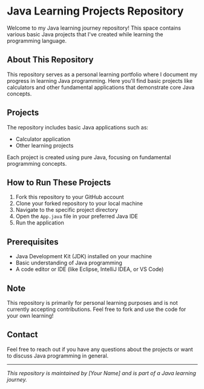 # Java Learning Projects Repository

Welcome to my Java learning journey repository! This space contains various basic Java projects that I've created while learning the programming language.

## About This Repository

This repository serves as a personal learning portfolio where I document my progress in learning Java programming. Here you'll find basic projects like calculators and other fundamental applications that demonstrate core Java concepts.

## Projects

The repository includes basic Java applications such as:
- Calculator application
- Other learning projects

Each project is created using pure Java, focusing on fundamental programming concepts.

## How to Run These Projects

1. Fork this repository to your GitHub account
2. Clone your forked repository to your local machine
3. Navigate to the specific project directory
4. Open the `App.java` file in your preferred Java IDE
5. Run the application

## Prerequisites

- Java Development Kit (JDK) installed on your machine
- Basic understanding of Java programming
- A code editor or IDE (like Eclipse, IntelliJ IDEA, or VS Code)

## Note

This repository is primarily for personal learning purposes and is not currently accepting contributions. Feel free to fork and use the code for your own learning!

## Contact

Feel free to reach out if you have any questions about the projects or want to discuss Java programming in general.

---
*This repository is maintained by [Your Name] and is part of a Java learning journey.*
